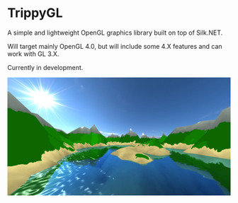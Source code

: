 # TrippyGL
A simple and lightweight OpenGL graphics library built on top of Silk.NET.

Will target mainly OpenGL 4.0, but will include some 4.X features and can work with GL 3.X.

Currently in development.

![](img_terrain.png)